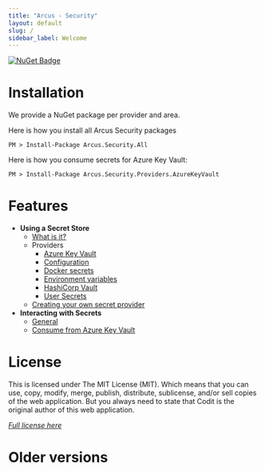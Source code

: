 ```yaml
---
title: "Arcus - Security"
layout: default
slug: /
sidebar_label: Welcome
---
```


[![NuGet Badge](https://buildstats.info/nuget/Arcus.Security.All?packageVersion=1.5.0)](https://www.nuget.org/packages/Arcus.Security.All/1.5.0)

# Installation

We provide a NuGet package per provider and area.

Here is how you install all Arcus Security packages
```shell
PM > Install-Package Arcus.Security.All
```

Here is how you consume secrets for Azure Key Vault:
```shell
PM > Install-Package Arcus.Security.Providers.AzureKeyVault
```

# Features
- **Using a Secret Store**
  - [What is it?](features/secret-store/)
  - Providers
    - [Azure Key Vault](features/secret-store/provider/key-vault)
    - [Configuration](features/secret-store/provider/configuration)
    - [Docker secrets](features/secret-store/provider/docker-secrets)
    - [Environment variables](features/secret-store/provider/environment-variables)    
    - [HashiCorp Vault](features/secret-store/provider/hashicorp-vault)
    - [User Secrets](features/secret-store/provider/user-secrets)
  - [Creating your own secret provider](features/secret-store/create-new-secret-provider)
- **Interacting with Secrets**
    - [General](features/secrets/general)
    - [Consume from Azure Key Vault](features/secrets/consume-from-key-vault)

# License
This is licensed under The MIT License (MIT). Which means that you can use, copy, modify, merge, publish, distribute, sublicense, and/or sell copies of the web application. But you always need to state that Codit is the original author of this web application.

*[Full license here](https://github.com/arcus-azure/arcus.security/blob/master/LICENSE)*

# Older versions
